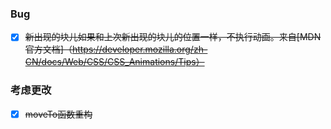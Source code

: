 ### Bug
- [x] ~~新出现的块儿如果和上次新出现的块儿的位置一样，不执行动画。来自[MDN官方文档]（https://developer.mozilla.org/zh-CN/docs/Web/CSS/CSS_Animations/Tips）~~

### 考虑更改
- [x] ~~moveTo函数重构~~
